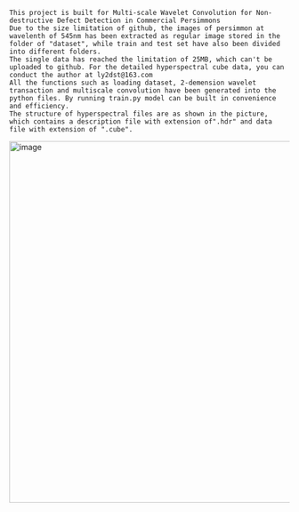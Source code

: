 	This project is built for Multi-scale Wavelet Convolution for Non-destructive Defect Detection in Commercial Persimmons
	Due to the size limitation of github, the images of persimmon at wavelenth of 545nm has been extracted as regular image stored in the folder of "dataset", while train and test set have also been divided into different folders.
	The single data has reached the limitation of 25MB, which can't be uploaded to github. For the detailed hyperspectral cube data, you can conduct the author at ly2dst@163.com
 	All the functions such as loading dataset, 2-demension wavelet transaction and multiscale convolution have been generated into the python files. By running train.py model can be built in convenience and efficiency.
	The structure of hyperspectral files are as shown in the picture, which contains a description file with extension of".hdr" and data file with extension of ".cube".
<img width="651" alt="image" src="https://github.com/user-attachments/assets/71119618-2f7a-4bb3-9582-02b7d28a3a7b">
	
